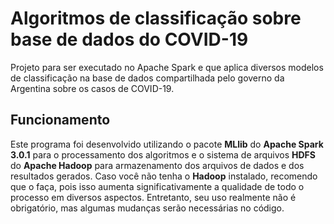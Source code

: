 # Algoritmos de classificação sobre base de dados do COVID-19
Projeto para ser executado no Apache Spark e que aplica diversos modelos de classificação na base de dados compartilhada pelo governo da Argentina sobre os casos de COVID-19.

## Funcionamento

Este programa foi desenvolvido utilizando o pacote **MLlib** do **Apache Spark 3.0.1** para o processamento dos algoritmos e o sistema de arquivos **HDFS** do **Apache Hadoop** para armazenamento dos arquivos de dados e dos resultados gerados. Caso você não tenha o **Hadoop** instalado, recomendo que o faça, pois isso aumenta significativamente a qualidade de todo o processo em diversos aspectos. Entretanto, seu uso realmente não é obrigatório, mas algumas mudanças serão necessárias no código.
